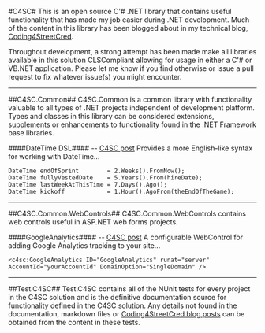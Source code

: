 #C4SC#
This is an open source C'# .NET library that contains useful functionality that has made my job easier during .NET development. Much of the content in this library has been blogged about in my technical blog, [Coding4StreetCred](http://www.coding4streetcred.com/blog). 

Throughout development, a strong attempt has been made make all libraries available in this solution CLSCompliant allowing for usage in either a C'# or VB.NET application. Please let me know if you find otherwise or issue a pull request to fix whatever issue(s) you might encounter.

---

##C4SC.Common##
C4SC.Common is a common library with functionality valuable to all types of .NET projects independent of development platform. Types and classes in this library can be considered extensions, supplements or enhancements to functionality found in the .NET Framework base libraries.

####DateTime DSL#### -- [C4SC post](http://www.coding4streetcred.com/blog/post/A-C4SC-Series-DSL-Development-in-NET-with-C.aspx)
Provides a more English-like syntax for working with DateTime...

	DateTime endOfSprint 		= 2.Weeks().FromNow();
	DateTime fullyVestedDate 	= 5.Years().From(hireDate);
	DateTime lastWeekAtThisTime = 7.Days().Ago();
	DateTime kickoff 			= 1.Hour().AgoFrom(theEndOfTheGame);

---

##C4SC.Common.WebControls##
C4SC.Common.WebControls contains web controls useful in ASP.NET web forms projects.

####GoogleAnalytics#### -- [C4SC post](http://www.coding4streetcred.com/blog/post/Add-Google-Analytics-to-your-ASPNET-WebForms-Application.aspx)
A configurable WebControl for adding Google Analytics tracking to your site...

	<c4sc:GoogleAnalytics ID="GoogleAnalytics" runat="server" AccountId="yourAccountId" DomainOption="SingleDomain" />

---

##Test.C4SC##
Test.C4SC contains all of the NUnit tests for every project in the C4SC solution and is the definitive documentation source for functionality defined in the C4SC solution. Any details not found in the documentation, markdown files or [Coding4StreetCred blog posts](http://www.coding4streetcred.com/blog) can be obtained from the content in these tests.
